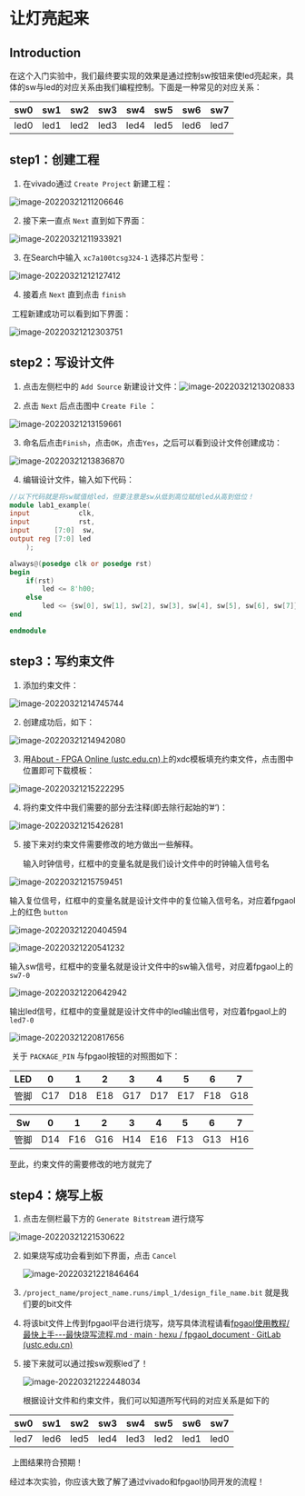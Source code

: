 # 让灯亮起来

## Introduction

​		在这个入门实验中，我们最终要实现的效果是通过控制sw按钮来使led亮起来，具体的sw与led的对应关系由我们编程控制。下面是一种常见的对应关系：

| sw0  | sw1  | sw2  | sw3  | sw4  | sw5  | sw6  | sw7  |
| :--: | :--: | :--: | :--: | :--: | :--: | :--: | :--: |
| led0 | led1 | led2 | led3 | led4 | led5 | led6 | led7 |

## step1：创建工程

1. 在vivado通过 `Create Project` 新建工程：

![image-20220321211206646](picture/快速入门实验1/image-20220321211206646.png)

2. 接下来一直点 `Next` 直到如下界面：

![image-20220321211933921](picture/快速入门实验1/image-20220321211933921.png)

3. 在Search中输入 `xc7a100tcsg324-1` 选择芯片型号：

![image-20220321212127412](picture/快速入门实验1/image-20220321212127412.png)

4. 接着点 `Next` 直到点击 `finish`

​		工程新建成功可以看到如下界面：

![image-20220321212303751](picture/快速入门实验1/image-20220321212303751.png)

## step2：写设计文件

1. 点击左侧栏中的 `Add Source` 新建设计文件：![image-20220321213020833](picture/快速入门实验1/image-20220321213020833.png)

2. 点击 `Next` 后点击图中 `Create File` ：

![image-20220321213159661](picture/快速入门实验1/image-20220321213159661.png)

3. 命名后点击`Finish`，点击`OK`，点击`Yes`，之后可以看到设计文件创建成功：

![image-20220321213836870](picture/快速入门实验1/image-20220321213836870.png)

4. 编辑设计文件，输入如下代码：

```verilog
//以下代码就是将sw赋值给led，但要注意是sw从低到高位赋给led从高到低位！
module lab1_example(
input            clk,
input            rst,
input      [7:0]  sw,
output reg [7:0] led
    );

always@(posedge clk or posedge rst)
begin
    if(rst)
        led <= 8'h00;
    else
        led <= {sw[0], sw[1], sw[2], sw[3], sw[4], sw[5], sw[6], sw[7]};
end

endmodule
```

## step3：写约束文件

1. 添加约束文件：

![image-20220321214745744](picture/快速入门实验1/image-20220321214745744.png)

2. 创建成功后，如下：

![image-20220321214942080](picture/快速入门实验1/image-20220321214942080.png)

3. 用[About - FPGA Online (ustc.edu.cn)](https://fpgaol.ustc.edu.cn/fpga/usage/)上的xdc模板填充约束文件，点击图中位置即可下载模板：

![image-20220321215222295](picture/快速入门实验1/image-20220321215222295.png)

4. 将约束文件中我们需要的部分去注释(即去除行起始的’#‘)：

![image-20220321215426281](picture/快速入门实验1/image-20220321215426281.png)

5. 接下来对约束文件需要修改的地方做出一些解释。

   ​	输入时钟信号，红框中的变量名就是我们设计文件中的时钟输入信号名

![image-20220321215759451](picture/快速入门实验1/image-20220321215759451.png)

​			输入复位信号，红框中的变量名就是设计文件中的复位输入信号名，对应着fpgaol上的红色 `button`

![image-20220321220404594](picture/快速入门实验1/image-20220321220404594.png)

![image-20220321220541232](picture/快速入门实验1/image-20220321220541232.png)

​			输入sw信号，红框中的变量名就是设计文件中的sw输入信号，对应着fpgaol上的 `sw7-0`

![image-20220321220642942](picture/快速入门实验1/image-20220321220642942.png)

​			输出led信号，红框中的变量就是设计文件中的led输出信号，对应着fpgaol上的 `led7-0`

![image-20220321220817656](picture/快速入门实验1/image-20220321220817656.png)

​			关于 `PACKAGE_PIN` 与fpgaol按钮的对照图如下：	

| LED  | 0    | 1    | 2    | 3    | 4    | 5    | 6    | 7    |
| ---- | ---- | ---- | ---- | ---- | ---- | ---- | ---- | ---- |
| 管脚 | C17  | D18  | E18  | G17  | D17  | E17  | F18  | G18  |

| Sw   | 0    | 1    | 2    | 3    | 4    | 5    | 6    | 7    |
| ---- | ---- | ---- | ---- | ---- | ---- | ---- | ---- | ---- |
| 管脚 | D14  | F16  | G16  | H14  | E16  | F13  | G13  | H16  |

至此，约束文件的需要修改的地方就完了

## step4：烧写上板

1. 点击左侧栏最下方的 `Generate Bitstream` 进行烧写

![image-20220321221530622](picture/快速入门实验1/image-20220321221530622.png)

2. 如果烧写成功会看到如下界面，点击 `Cancel`

   ![image-20220321221846464](picture/快速入门实验1/image-20220321221846464.png)

3. `/project_name/project_name.runs/impl_1/design_file_name.bit` 就是我们要的bit文件

4. 将该bit文件上传到fpgaol平台进行烧写，烧写具体流程请看[fpgaol使用教程/最快上手---最快烧写流程.md · main · hexu / fpgaol_document · GitLab (ustc.edu.cn)](https://git.lug.ustc.edu.cn/hexu/fpgaol_document/-/blob/main/fpgaol使用教程/最快上手---最快烧写流程.md)

5. 接下来就可以通过按sw观察led了！

   ![image-20220321222448034](picture/快速入门实验1/image-20220321222448034.png)

   根据设计文件和约束文件，我们可以知道所写代码的对应关系是如下的

| sw0  | sw1  | sw2  | sw3  | sw4  | sw5  | sw6  | sw7  |
| :--: | :--: | :--: | :--: | :--: | :--: | :--: | :--: |
| led7 | led6 | led5 | led4 | led3 | led2 | led1 | led0 |

​		上图结果符合预期！

经过本次实验，你应该大致了解了通过vivado和fpgaol协同开发的流程！


